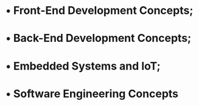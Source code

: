 # • Front-End Development Concepts;
# • Back-End Development Concepts;
# • Embedded Systems and IoT;
# • Software Engineering Concepts
